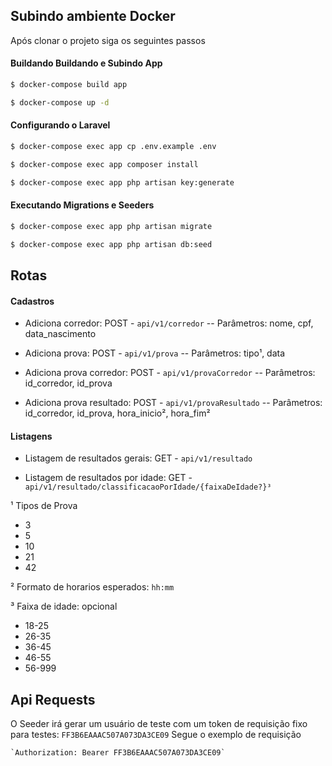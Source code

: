 ## Subindo ambiente Docker
Após clonar o projeto siga os seguintes passos

#### Buildando Buildando e Subindo App
```bash
$ docker-compose build app
```
```bash
$ docker-compose up -d
```

#### Configurando o Laravel
```bash
$ docker-compose exec app cp .env.example .env
```
```bash
$ docker-compose exec app composer install
```
```bash
$ docker-compose exec app php artisan key:generate
```

#### Executando Migrations e Seeders
```bash
$ docker-compose exec app php artisan migrate
```
```bash
$ docker-compose exec app php artisan db:seed
```

## Rotas

#### Cadastros
- Adiciona corredor: POST - `api/v1/corredor`
-- Parâmetros: nome, cpf, data_nascimento

- Adiciona prova: POST - `api/v1/prova`
-- Parâmetros: tipo¹, data

- Adiciona prova corredor: POST - `api/v1/provaCorredor`
-- Parâmetros: id_corredor, id_prova

- Adiciona prova resultado: POST - `api/v1/provaResultado`
-- Parâmetros: id_corredor, id_prova, hora_inicio², hora_fim²

#### Listagens
- Listagem de resultados gerais: GET - `api/v1/resultado`

- Listagem de resultados por idade: GET - `api/v1/resultado/classificacaoPorIdade/{faixaDeIdade?}³`

¹ Tipos de Prova
- 3
- 5
- 10
- 21
- 42

² Formato de horarios esperados: `hh:mm`

³ Faixa de idade: opcional
- 18-25
- 26-35
- 36-45
- 46-55
- 56-999

## Api Requests
O Seeder irá gerar um usuário de teste com um token de requisição fixo para testes: `FF3B6EAAAC507A073DA3CE09`
Segue o exemplo de requisição

    `Authorization: Bearer FF3B6EAAAC507A073DA3CE09`


